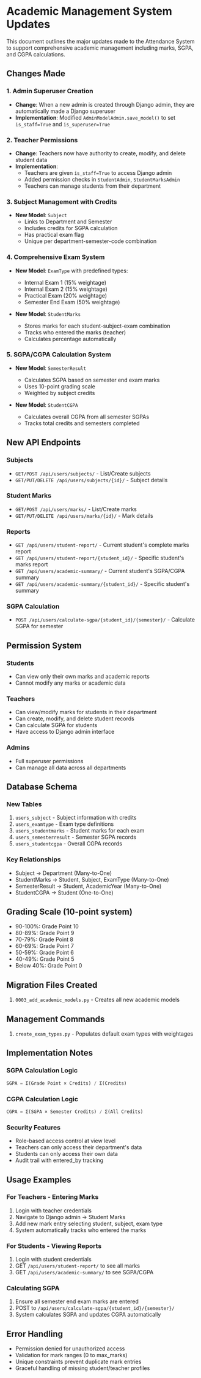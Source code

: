 # Academic Management System Updates

This document outlines the major updates made to the Attendance System to support comprehensive academic management including marks, SGPA, and CGPA calculations.

## Changes Made

### 1. Admin Superuser Creation
- **Change**: When a new admin is created through Django admin, they are automatically made a Django superuser
- **Implementation**: Modified `AdminModelAdmin.save_model()` to set `is_staff=True` and `is_superuser=True`

### 2. Teacher Permissions
- **Change**: Teachers now have authority to create, modify, and delete student data
- **Implementation**: 
  - Teachers are given `is_staff=True` to access Django admin
  - Added permission checks in `StudentAdmin`, `StudentMarksAdmin`
  - Teachers can manage students from their department

### 3. Subject Management with Credits
- **New Model**: `Subject`
  - Links to Department and Semester
  - Includes credits for SGPA calculation
  - Has practical exam flag
  - Unique per department-semester-code combination

### 4. Comprehensive Exam System
- **New Model**: `ExamType` with predefined types:
  - Internal Exam 1 (15% weightage)
  - Internal Exam 2 (15% weightage)
  - Practical Exam (20% weightage)
  - Semester End Exam (50% weightage)

- **New Model**: `StudentMarks`
  - Stores marks for each student-subject-exam combination
  - Tracks who entered the marks (teacher)
  - Calculates percentage automatically

### 5. SGPA/CGPA Calculation System
- **New Model**: `SemesterResult`
  - Calculates SGPA based on semester end exam marks
  - Uses 10-point grading scale
  - Weighted by subject credits

- **New Model**: `StudentCGPA`
  - Calculates overall CGPA from all semester SGPAs
  - Tracks total credits and semesters completed

## New API Endpoints

### Subjects
- `GET/POST /api/users/subjects/` - List/Create subjects
- `GET/PUT/DELETE /api/users/subjects/{id}/` - Subject details

### Student Marks
- `GET/POST /api/users/marks/` - List/Create marks
- `GET/PUT/DELETE /api/users/marks/{id}/` - Mark details

### Reports
- `GET /api/users/student-report/` - Current student's complete marks report
- `GET /api/users/student-report/{student_id}/` - Specific student's marks report
- `GET /api/users/academic-summary/` - Current student's SGPA/CGPA summary
- `GET /api/users/academic-summary/{student_id}/` - Specific student's summary

### SGPA Calculation
- `POST /api/users/calculate-sgpa/{student_id}/{semester}/` - Calculate SGPA for semester

## Permission System

### Students
- Can view only their own marks and academic reports
- Cannot modify any marks or academic data

### Teachers
- Can view/modify marks for students in their department
- Can create, modify, and delete student records
- Can calculate SGPA for students
- Have access to Django admin interface

### Admins
- Full superuser permissions
- Can manage all data across all departments

## Database Schema

### New Tables
1. `users_subject` - Subject information with credits
2. `users_examtype` - Exam type definitions
3. `users_studentmarks` - Student marks for each exam
4. `users_semesterresult` - Semester SGPA records
5. `users_studentcgpa` - Overall CGPA records

### Key Relationships
- Subject → Department (Many-to-One)
- StudentMarks → Student, Subject, ExamType (Many-to-One)
- SemesterResult → Student, AcademicYear (Many-to-One)
- StudentCGPA → Student (One-to-One)

## Grading Scale (10-point system)
- 90-100%: Grade Point 10
- 80-89%: Grade Point 9
- 70-79%: Grade Point 8
- 60-69%: Grade Point 7
- 50-59%: Grade Point 6
- 40-49%: Grade Point 5
- Below 40%: Grade Point 0

## Migration Files Created
1. `0003_add_academic_models.py` - Creates all new academic models

## Management Commands
1. `create_exam_types.py` - Populates default exam types with weightages

## Implementation Notes

### SGPA Calculation Logic
```python
SGPA = Σ(Grade Point × Credits) / Σ(Credits)
```

### CGPA Calculation Logic  
```python
CGPA = Σ(SGPA × Semester Credits) / Σ(All Credits)
```

### Security Features
- Role-based access control at view level
- Teachers can only access their department's data
- Students can only access their own data
- Audit trail with entered_by tracking

## Usage Examples

### For Teachers - Entering Marks
1. Login with teacher credentials
2. Navigate to Django admin → Student Marks
3. Add new mark entry selecting student, subject, exam type
4. System automatically tracks who entered the marks

### For Students - Viewing Reports
1. Login with student credentials
2. GET `/api/users/student-report/` to see all marks
3. GET `/api/users/academic-summary/` to see SGPA/CGPA

### Calculating SGPA
1. Ensure all semester end exam marks are entered
2. POST to `/api/users/calculate-sgpa/{student_id}/{semester}/`
3. System calculates SGPA and updates CGPA automatically

## Error Handling
- Permission denied for unauthorized access
- Validation for mark ranges (0 to max_marks)
- Unique constraints prevent duplicate mark entries
- Graceful handling of missing student/teacher profiles